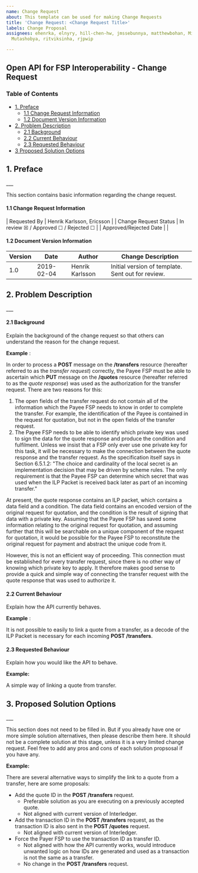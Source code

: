 ```yaml
---
name: Change Request
about: This template can be used for making Change Requests
title: 'Change Request: <Change Request Title>'
labels: Change Proposal
assignees: ehenrka, elnyry, hill-chen-hw, jmssebunnya, matthewbohan, MichaelJBRichards,
  Mutashobya, ritviksinha, rjpwip

---
```


## Open API for FSP Interoperability - Change Request

### **Table of Contents**

* [1. Preface](#1.-preface)
  * [1.1 Change Request Information](#1.1-change-request-information)
  * [1.2 Document Version Information](#1.2-document-version-information)
* [2. Problem Description](#2.-problem-description)
  * [2.1 Background](#2.1-background)
  * [2.2 Current Behaviour](#2.2-current-behaviour)
  * [2.3 Requested Behaviour](#2.3-requested-behaviour)
* [3 Proposed Solution Options](#3.-proposed-solution-options)

<h2 id="1.-preface">1. Preface</h2>
___

This section contains basic information regarding the change request.

<h4 id="1.1-change-request-information">1.1 Change Request Information</h4>

| Requested By | Henrik Karlsson, Ericsson |
| Change Request Status | In review ☒  / Approved ☐ / Rejected ☐ |
| Approved/Rejected Date |   |

<h4 id="1.2-document-version-information">1.2 Document Version Information</h4>

| Version | Date | Author | Change Description |
| --- | --- | --- | --- |
| 1.0 | 2019-02-04 | Henrik Karlsson | Initial version of template. Sent out for review. |

<h2 id="2.-problem-description">2. Problem Description</h2>
___

<h4 id="2.1-background">2.1 Background</h4>

Explain the background of the change request so that others can understand the reason for the change request.

**Example** :

In order to process a **POST** message on the **/transfers** resource (hereafter referred to as the _transfer request_) correctly, the Payee FSP must be able to ascertain which **PUT** message on the **/quotes** resource (hereafter referred to as the _quote response_) was used as the authorization for the transfer request. There are two reasons for this:

1. The open fields of the transfer request do not contain all of the information which the Payee FSP needs to know in order to complete the transfer. For example, the identification of the Payee is contained in the request for quotation, but not in the open fields of the transfer request.
2. The Payee FSP needs to be able to identify which private key was used to sign the data for the quote response and produce the condition and fulfilment. Unless we insist that a FSP only ever use one private key for this task, it will be necessary to make the connection between the quote response and the transfer request. As the specification itself says in Section 6.5.1.2: &quot;The choice and cardinality of the local secret is an implementation decision that may be driven by scheme rules. The only requirement is that the Payee FSP can determine which secret that was used when the ILP Packet is received back later as part of an incoming transfer.&quot;

At present, the quote response contains an ILP packet, which contains a data field and a condition. The data field contains an encoded version of the original request for quotation, and the condition is the result of signing that data with a private key. Assuming that the Payee FSP has saved some information relating to the original request for quotation, and assuming further that this will be searchable on a unique component of the request for quotation, it would be possible for the Payee FSP to reconstitute the original request for payment and abstract the unique code from it.

However, this is not an efficient way of proceeding. This connection must be established for every transfer request, since there is no other way of knowing which private key to apply. It therefore makes good sense to provide a quick and simple way of connecting the transfer request with the quote response that was used to authorize it.

<h4 id="2.2-current-behaviour">2.2 Current Behaviour</h4>

Explain how the API currently behaves.

**Example** :

It is not possible to easily to link a quote from a transfer, as a decode of the ILP Packet is necessary for each incoming **POST /transfers**.

<h4 id="2.3-requested-behaviour">2.3 Requested Behaviour</h4>

Explain how you would like the API to behave.

**Example:**

A simple way of linking a quote from transfer.

<h2 id="3.-proposed-solution-options">3. Proposed Solution Options</h2>
___

This section does not need to be filled in. But if you already have one or more simple solution alternatives, then please describe them here. It should not be a complete solution at this stage, unless it is a very limited change request. Feel free to add any pros and cons of each solution propsosal if you have any.

**Example:**

There are several alternative ways to simplify the link to a quote from a transfer, here are some proposals:

- Add the quote ID in the **POST /transfers** request.
  - Preferable solution as you are executing on a previously accepted quote.
  - Not aligned with current version of Interledger.
- Add the transaction ID in the **POST /transfers** request, as the transaction ID is also sent in the **POST /quotes** request.
  - Not aligned with current version of Interledger.
- Force the Payer FSP to use the transaction ID as transfer ID.
  - Not aligned with how the API currently works, would introduce unwanted logic on how IDs are generated and used as a transaction is not the same as a transfer.
  - No change in the **POST /transfers** request.
